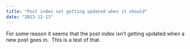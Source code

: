 ```yaml
---
title: "Post index not getting updated when it should"
date: "2013-12-13"
---
```


<div class="content">
<p>For some reason it seems that the post index isn’t getting updated when a new
post goes in.  This is a test of that.</p>
</div>
